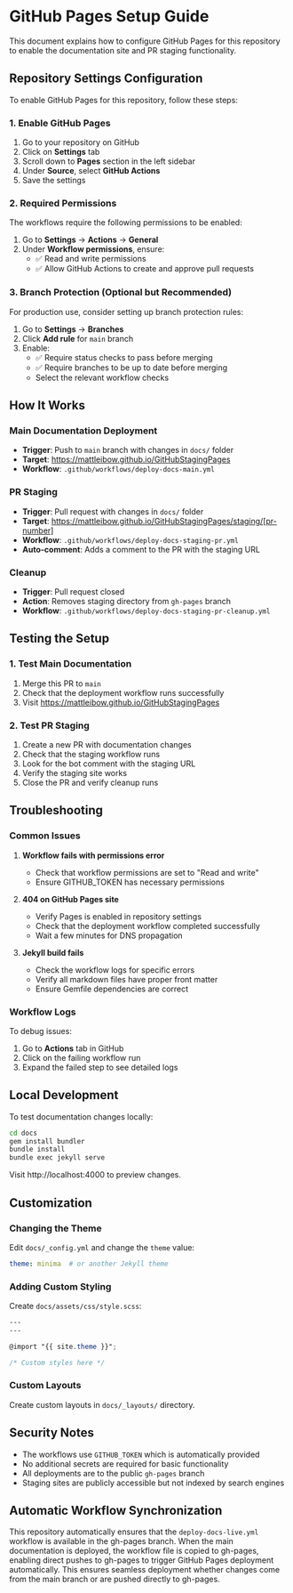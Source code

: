# GitHub Pages Setup Guide

This document explains how to configure GitHub Pages for this repository to enable the documentation site and PR staging functionality.

## Repository Settings Configuration

To enable GitHub Pages for this repository, follow these steps:

### 1. Enable GitHub Pages

1. Go to your repository on GitHub
2. Click on **Settings** tab
3. Scroll down to **Pages** section in the left sidebar
4. Under **Source**, select **GitHub Actions**
5. Save the settings

### 2. Required Permissions

The workflows require the following permissions to be enabled:

1. Go to **Settings** → **Actions** → **General**
2. Under **Workflow permissions**, ensure:
   - ✅ Read and write permissions
   - ✅ Allow GitHub Actions to create and approve pull requests

### 3. Branch Protection (Optional but Recommended)

For production use, consider setting up branch protection rules:

1. Go to **Settings** → **Branches**
2. Click **Add rule** for `main` branch
3. Enable:
   - ✅ Require status checks to pass before merging
   - ✅ Require branches to be up to date before merging
   - Select the relevant workflow checks

## How It Works

### Main Documentation Deployment

- **Trigger**: Push to `main` branch with changes in `docs/` folder
- **Target**: https://mattleibow.github.io/GitHubStagingPages
- **Workflow**: `.github/workflows/deploy-docs-main.yml`

### PR Staging

- **Trigger**: Pull request with changes in `docs/` folder
- **Target**: https://mattleibow.github.io/GitHubStagingPages/staging/[pr-number]
- **Workflow**: `.github/workflows/deploy-docs-staging-pr.yml`
- **Auto-comment**: Adds a comment to the PR with the staging URL

### Cleanup

- **Trigger**: Pull request closed
- **Action**: Removes staging directory from `gh-pages` branch
- **Workflow**: `.github/workflows/deploy-docs-staging-pr-cleanup.yml`

## Testing the Setup

### 1. Test Main Documentation

1. Merge this PR to `main`
2. Check that the deployment workflow runs successfully
3. Visit https://mattleibow.github.io/GitHubStagingPages

### 2. Test PR Staging

1. Create a new PR with documentation changes
2. Check that the staging workflow runs
3. Look for the bot comment with the staging URL
4. Verify the staging site works
5. Close the PR and verify cleanup runs

## Troubleshooting

### Common Issues

1. **Workflow fails with permissions error**
   - Check that workflow permissions are set to "Read and write"
   - Ensure GITHUB_TOKEN has necessary permissions

2. **404 on GitHub Pages site**
   - Verify Pages is enabled in repository settings
   - Check that the deployment workflow completed successfully
   - Wait a few minutes for DNS propagation

3. **Jekyll build fails**
   - Check the workflow logs for specific errors
   - Verify all markdown files have proper front matter
   - Ensure Gemfile dependencies are correct

### Workflow Logs

To debug issues:
1. Go to **Actions** tab in GitHub
2. Click on the failing workflow run
3. Expand the failed step to see detailed logs

## Local Development

To test documentation changes locally:

```bash
cd docs
gem install bundler
bundle install
bundle exec jekyll serve
```

Visit http://localhost:4000 to preview changes.

## Customization

### Changing the Theme

Edit `docs/_config.yml` and change the `theme` value:

```yaml
theme: minima  # or another Jekyll theme
```

### Adding Custom Styling

Create `docs/assets/css/style.scss`:

```scss
---
---

@import "{{ site.theme }}";

/* Custom styles here */
```

### Custom Layouts

Create custom layouts in `docs/_layouts/` directory.

## Security Notes

- The workflows use `GITHUB_TOKEN` which is automatically provided
- No additional secrets are required for basic functionality
- All deployments are to the public `gh-pages` branch
- Staging sites are publicly accessible but not indexed by search engines

## Automatic Workflow Synchronization

This repository automatically ensures that the `deploy-docs-live.yml` workflow is available in the gh-pages branch. When the main documentation is deployed, the workflow file is copied to gh-pages, enabling direct pushes to gh-pages to trigger GitHub Pages deployment automatically. This ensures seamless deployment whether changes come from the main branch or are pushed directly to gh-pages.